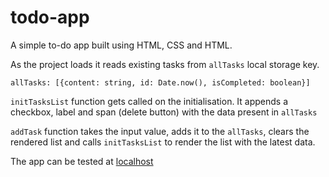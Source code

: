 # todo-app

A simple to-do app built using HTML, CSS and HTML.

As the project loads it reads existing tasks from ``` allTasks ``` local storage key.
```
allTasks: [{content: string, id: Date.now(), isCompleted: boolean}]
```
``` initTasksList ``` function gets called on the initialisation. It appends a checkbox, label and span (delete button) with the data present in  ``` allTasks ```

``` addTask ``` function takes the input value, adds it to the ``` allTasks ```, clears the rendered list and calls ``` initTasksList ``` to render the list with the latest data.

The app can be tested at  [localhost](http://127.0.0.1:5500/todo.html)
